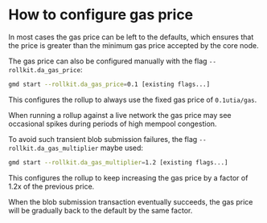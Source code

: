 # How to configure gas price

In most cases the gas price can be left to the defaults, which ensures that the price
is greater than the minimum gas price accepted by the core node.

The gas price can also be configured manually with the flag `--rollkit.da_gas_price`:

```bash
gmd start --rollkit.da_gas_price=0.1 [existing flags...]
```

This configures the rollup to always use the fixed gas price of `0.1utia/gas`.

When running a rollup against a live network the gas price may see
occasional spikes during periods of high mempool congestion.

To avoid such transient blob submission failures, the flag `--rollkit.da_gas_multiplier` maybe used:

```bash
gmd start --rollkit.da_gas_multiplier=1.2 [existing flags...]
```

This configures the rollup to keep increasing the gas price by a factor of 1.2x of the previous price.

When the blob submission transaction eventually succeeds, the gas price will be gradually back to the default
by the same factor.
